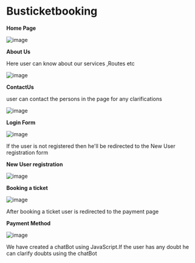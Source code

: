 # Busticketbooking
**Home Page**

![image](https://user-images.githubusercontent.com/101186430/158006981-1b0af80e-91c5-41b9-bfea-eed9f3d13e18.png)

**About Us**

Here user can know about our services ,Routes etc

![image](https://user-images.githubusercontent.com/101186430/158007010-29ffd759-e81c-46c2-a866-582a8d13f4ee.png)

**ContactUs**

user can contact the persons in the page for any clarifications

![image](https://user-images.githubusercontent.com/101186430/158007022-7fc529d3-e7a7-48ac-8999-6895574bf475.png)


**Login Form**

![image](https://user-images.githubusercontent.com/101186430/158006569-56d33dea-0f9b-4c4b-8c73-f6bd81352dc5.png)

If the user is not registered then he'll be redirected to the New User registration form

**New User registration**

 ![image](https://user-images.githubusercontent.com/101186430/158006663-c95354c8-18d0-42f3-bdaf-0911fb5ece93.png)
 
**Booking a ticket**

![image](https://user-images.githubusercontent.com/101186430/158006905-d2316a39-1598-4aff-8cfa-c474498fb7f7.png)

After booking a ticket user is redirected to the payment page

**Payment Method**

![image](https://user-images.githubusercontent.com/101186430/158006925-4b1e02b3-80fe-4e77-9d76-842c3d16aa87.png)

We have created a chatBot using JavaScript.If the user has any doubt he can clarify doubts using the chatBot
